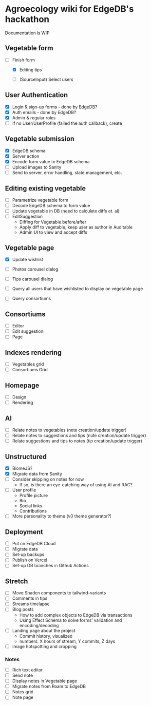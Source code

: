 # Agroecology wiki for EdgeDB's hackathon

Documentation is WIP

## Vegetable form

- [ ] Finish form
  - [x] Editing tips
  - [ ] (SourceInput) Select users


## User Authentication

- [x] Login & sign-up forms - done by EdgeDB?
- [x] Auth emails - done by EdgeDB?
- [x] Admin & regular roles
- [ ] If no User/UserProfile (failed the auth callback), create

## Vegetable submission

- [x] EdgeDB schema
- [x] Server action
- [x] Encode form value to EdgeDB schema
- [ ] Upload images to Sanity
- [ ] Send to server, error handling, state management, etc.

## Editing existing vegetable

- [ ] Parametrize vegetable form
- [ ] Decode EdgeDB schema to form value
- [ ] Update vegetable in DB (need to calculate diffs et. al)
- [ ] EditSuggestion
  - Diffing for Vegetable before/after
  - Apply diff to vegetable, keep user as author in Auditable
  - Admin UI to view and accept diffs

## Vegetable page

- [x] Update wishlist
- [ ] Photos carousel dialog
- [ ] Tips carousel dialog
- [ ] Query all users that have wishlisted to display on vegetable page
- [ ] Query consortiums


## Consortiums

- [ ] Editor
- [ ] Edit suggestion
- [ ] Page

## Indexes rendering

- [ ] Vegetables grid
- [ ] Consortiums Grid

## Homepage

- [ ] Design
- [ ] Rendering

## AI

- [ ] Relate notes to vegetables (note creation/update trigger)
- [ ] Relate notes to suggestions and tips (note creation/update trigger)
- [ ] Relate suggestions and tips to notes (tip creation/update trigger)

## Unstructured

- [x] BiomeJS?
- [x] Migrate data from Sanity
- [ ] Consider skipping on notes for now
  - If so, is there an eye-catching way of using AI and RAG?
- [ ] User profile
  - Profile picture
  - Bio
  - Social links
  - Contributions
- [ ] More personality to theme (v0 theme generator?)

## Deployment

- [ ] Put on EdgeDB Cloud
- [ ] Migrate data
- [ ] Set-up backups
- [ ] Publish on Vercel
- [ ] Set-up DB branches in Github Actions

## Stretch

- [ ] Move Shadcn components to tailwind-variants
- [ ] Comments in tips
- [ ] Streams timelapse
- [ ] Blog posts
  - How to add complex objects to EdgeDB via transactions
  - Using Effect Schema to solve forms' validation and encoding/decoding
- [ ] Landing page about the project
  - Commit history, visualized
  - numbers: X hours of stream, Y commits, Z days
- [ ] Image hotspotting and cropping

### Notes

- [ ] Rich text editor
- [ ] Send note
- [ ] Display notes in Vegetable page
- [ ] Migrate notes from Roam to EdgeDB
- [ ] Notes grid
- [ ] Note page